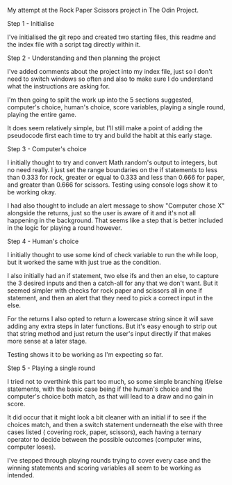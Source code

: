 My attempt at the Rock Paper Scissors project in The Odin Project.

Step 1 - Initialise

I've initialised the git repo and created two starting files, this readme and the index file with a script tag directly within it.


Step 2 - Understanding and then planning the project

I've added comments about the project into my index file, just so I don't need to switch windows so often and also to make sure I do understand what the instructions are asking for.

I'm then going to split the work up into the 5 sections suggested, computer's choice, human's choice, score variables, playing a single round, playing the entire game.

It does seem relatively simple, but I'll still make a point of adding the pseudocode first each time to try and build the habit at this early stage.


Step 3 - Computer's choice

I initially thought to try and convert Math.random's output to integers, but no need really. I just set the range boundaries on the if statements to less than 0.333 for rock,  greater or equal to 0.333 and less than 0.666 for paper, and greater than 0.666 for scissors. Testing using console logs show it to be working okay.

I had also thought to include an alert message to show "Computer chose X" alongside the returns, just so the user is aware of it and it's not all happening in the background. That seems like a step that is better included in the logic for playing a round however.


Step 4 - Human's choice

I initially thought to use some kind of check variable to run the while loop, but it worked the same with just true as the condition.

I also initially had an if statement, two else ifs and then an else, to capture the 3 desired inputs and then a catch-all for any that we don't want. But it seemed simpler with checks for rock paper and scissors all in one if statement, and then an alert that they need to pick a correct input in the else.

For the returns I also opted to return a lowercase string since it will save adding any extra steps in later functions. But it's easy enough to strip out that string method and just return the user's input directly if that makes more sense at a later stage.

Testing shows it to be working as I'm expecting so far.


Step 5 - Playing a single round

I tried not to overthink this part too much, so some simple branching if/else statements, with the basic case being if the human's choice and the computer's choice both match, as that will lead to a draw and no gain in score.

It did occur that it might look a bit cleaner with an initial if to see if the choices match, and then a switch statement underneath the else with three cases listed ( covering rock, paper, scissors), each having a ternary operator to decide between the possible outcomes (computer wins, computer loses).

I've stepped through playing rounds trying to cover every case and the winning statements and scoring variables all seem to be working as intended.